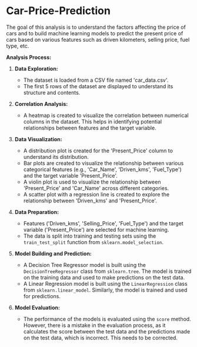# Car-Price-Prediction

The goal of this analysis is to understand the factors affecting the price of cars and to build machine learning models to predict the present price of cars based on various features such as driven kilometers, selling price, fuel type, etc.

**Analysis Process:**

1. **Data Exploration:**
   - The dataset is loaded from a CSV file named 'car_data.csv'.
   - The first 5 rows of the dataset are displayed to understand its structure and contents.

2. **Correlation Analysis:**
   - A heatmap is created to visualize the correlation between numerical columns in the dataset. This helps in identifying potential relationships between features and the target variable.

3. **Data Visualization:**
   - A distribution plot is created for the 'Present_Price' column to understand its distribution.
   - Bar plots are created to visualize the relationship between various categorical features (e.g., 'Car_Name', 'Driven_kms', 'Fuel_Type') and the target variable 'Present_Price'.
   - A violin plot is used to visualize the relationship between 'Present_Price' and 'Car_Name' across different categories.
   - A scatter plot with a regression line is created to explore the relationship between 'Driven_kms' and 'Present_Price'.

4. **Data Preparation:**
   - Features ('Driven_kms', 'Selling_Price', 'Fuel_Type') and the target variable ('Present_Price') are selected for machine learning.
   - The data is split into training and testing sets using the `train_test_split` function from `sklearn.model_selection`.

5. **Model Building and Prediction:**
   - A Decision Tree Regressor model is built using the `DecisionTreeRegressor` class from `sklearn.tree`. The model is trained on the training data and used to make predictions on the test data.
   - A Linear Regression model is built using the `LinearRegression` class from `sklearn.linear_model`. Similarly, the model is trained and used for predictions.

6. **Model Evaluation:**
   - The performance of the models is evaluated using the `score` method. However, there is a mistake in the evaluation process, as it calculates the score between the test data and the predictions made on the test data, which is incorrect. This needs to be corrected.
